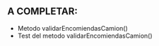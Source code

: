 ## A COMPLETAR:
  -  Metodo validarEncomiendasCamion()
  -  Test del metodo validarEncomiendasCamion()
